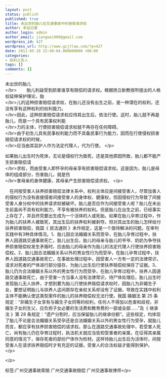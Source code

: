 ```yaml
---
layout: post
status: publish
published: true
title: 未出世的胎儿在交通事故中的赔偿请求权
author: 本站记者
author_login: admin
author_email: jiangwei909@gmail.com
wordpress_id: 427
wordpress_url: http://www.gzjtlaw.com/?p=427
date: 2011-05-18 22:49:04.000000000 +08:00
categories:
- 权利义务人
tags: []
comments: []
---
```

<p>未出世的胎儿 <br><&#47;br> 　　胎儿利益受到损害谁享有赔偿的请求权。根据扬立新教授所提出的人格权延伸保护理论，胎<br><&#47;br>儿的这种损害赔偿请求权，在胎儿还没有出生之前，是一种潜在的权利，还没有享有这种权利的权利能力。<br><&#47;br>因此，这种损害赔偿请求权应待其出生后，依法行使。这时，胎儿就不再是胎儿，而是一个具有民事权利能<br><&#47;br>力的主体，行使损害赔偿请求权就不再存在任何障碍。 <br><&#47;br>由于初生儿具有民事权利能力而不具备民事行为能力，因而在行使侵权损害赔偿请求权的时候，<br><&#47;br>应当由其监护人作为法定代理人，代为行使。 <&#47;p><p>如果胎儿出生时为死体，无论是侵权行为致死，还是其他原因所致，胎儿都不能产生损害赔偿请<br><&#47;br>求权，而由受害人即怀孕的母亲享有损害赔偿请求权。这是因为，胎儿是母体的组成部分，伤害胎儿，就是伤<br><&#47;br>害母亲的身体健康，其母亲产生损害赔偿请求权。 <&#47;p><p>　在间按受害人扶养损害赔偿法律关系中，权利主体应是间接受害人，尽管加害人的侵权行为没有直接侵害间接受害人的身体权、健康权，但因侵权行为导致了间接受害人身分权中的扶养请求权被破坏。胎儿是否应作为间接受害人呢？胎儿在未出生前虽尚不具有权利能力，不享有被扶养的权利。但是胎儿在出生之前，已经事实上存在了，并且终究要出生成为一个活体的人或死胎。如果在胎儿孕育过程中，作为胎儿的扶养人被致死，其出生后的扶养权利被剥夺。但对其出生的胎儿怎样给付扶养损害赔偿，我国《 民法通则 》未作规定，这是一个亟待解决的问题。在审判实践中有3种具体情况。1、胎儿因合法婚姻关系而受孕，在胎儿孕育过程中，扶养人因道路交通事故死亡，胎儿出生后，胎儿的母亲与胎儿的爷爷、奶奶为争夺扶养损害赔偿权发生矛盾时，应由胎儿的母亲作为胎儿的法定代理人行使扶养损害赔偿权。2、胎儿因合法婚姻关系以外的男女性行为而受孕，在胎儿孕育过程中，扶养人因道路交通事故死亡，在事故处理过程中，因受害人一方有一定的法律常识，请求对死者的尸体进行部分提存，为胎儿出生后行使扶养赔偿权保存了证据。3、胎儿仍为合法婚姻关系以外的男女性行为而受孕，在胎儿孕育过程中，扶养人因道路交通事故死亡，由于受害一方当事人没有法律常识，待尸体处理后，胎儿出生时发现胎儿无人扶养，才想到要为胎儿行使扶养赔偿请求权时，因胎儿为非婚生子女，要想证明胎儿与扶养人这间原存在亲权关系却没有了证据，导致在实践中权利主体不能确认使这类型案件的胎儿的扶养赔偿权无法行使。我国 婚姻法 第 25 条规定：&ldquo;非婚生子女享有与婚生子女同等的权利，任何人不得加以危害和歧视，非婚生子女的生父，应负担子女必要的生活费和教育费的一部或全部&hellip;&hellip;&rdquo;及《 继承法 》第 28 条规定：&ldquo;遗产分割时，应当保留胎儿的继承份额&rdquo;。这些规定，均体现了胎儿不论是合法婚姻关系受孕还是合法婚姻关系以外的男女性行为受孕，就胎儿而言，都应享有扶养损害赔偿的请求权。那么在道路交通事故处理中，若受害人死亡，尚有胎儿仍在孕育过程时，执法机关就应当告知受害者的亲属，在征得其亲属同意的情况下，保存死者的部份尸体作为检材。这样待胎儿出生后为活体时，间按受害人在请求扶养赔偿时才有充足的证据，受害人的合法权益才能得到保护。 <&#47;p><p><&#47;p><br&#47;><p>标签:广州交通事故索赔 广州交通事故赔偿 广州交通事故律师<&#47;p>

